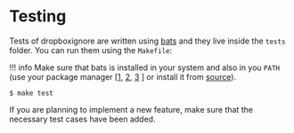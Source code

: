 # Testing

Tests of dropboxignore are written using [bats](https://github.com/bats-core/bats-core) and they live inside the `tests` folder. You can run them using the `Makefile`:

!!! info
    Make sure that bats is installed in your system and also in you `PATH` (use your package manager [[1](https://formulae.brew.sh/formula/bats-core), [2](https://packages.debian.org/buster/bats), [3](https://archlinux.org/packages/community/any/bash-bats/) ] or install it from [source](https://github.com/bats-core/bats-core)).

```shell
$ make test
```

If you are planning to implement a new feature, make sure that the necessary test cases have been added.